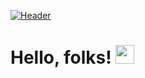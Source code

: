 [![Header](https://i.postimg.cc/66V5cdvL/giphy-1.gif "Header")](https://some-url.dev/)


# Hello, folks!   <img src="https://i.postimg.cc/x8s89zM4/giphy-5.giff" width="30px">

<!--
**kavindu1thiwanka/kavindu1thiwanka** is a ✨ _special_ ✨ repository because its `README.md` (this file) appears on your GitHub profile.

Here are some ideas to get you started:

- 🔭 I’m currently working on ...
- 🌱 I’m currently learning ...
- 👯 I’m looking to collaborate on ...
- 🤔 I’m looking for help with ...
- 💬 Ask me about ...
- 📫 How to reach me: ...
- 😄 Pronouns: ...
- ⚡ Fun fact: ...
-->
